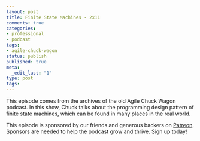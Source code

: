```yaml
---
layout: post
title: Finite State Machines - 2x11
comments: true
categories:
- professional
- podcast
tags:
- agile-chuck-wagon
status: publish
published: true
meta:
  _edit_last: "1"
type: post
tags:
---
```

<p>This episode comes from the archives of the old Agile Chuck Wagon podcast. In this show, Chuck talks about the programming design pattern of finite state machines, which can be found in many places in the real world.</p>
<p>This episode is sponsored by our friends and generous backers on <a href="https://www.patreon.com/agilechuckwagon">Patreon</a>. Sponsors are needed to help the podcast grow and thrive. Sign up today!</p>